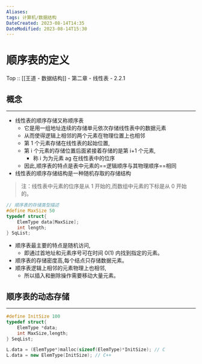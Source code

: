 ```yaml
---
Aliases: 
tags: 计算机/数据结构 
DateCreated: 2023-08-14T14:35
DateModified: 2023-08-14T15:30
---
```

# 顺序表的定义

Top :: [[王道 - 数据结构]] - 第二章 - 线性表 - 2.2.1

## 概念
---
- 线性表的顺序存储又称顺序表
	- 它是用一组地址连续的存储单元依次存储线性表中的数据元素
	- 从而使得逻辑上相邻的两个元素在物理位置上也相邻
	- 第 1 个元素存储在线性表的起始位置,
	- 第 i 个元素的存储位置后面紧接着存储的是第 i+1 个元素,
		- 称 i 为为元素 ag 在线性表中的位序
	- 因此,顺序表的特点是表中元素的==逻辑顺序与其物理顺序==相同
- 线性表的顺序存储结构是一种随机存取的存储结构

> 注：线性表中元素的位序是从 1 开始的,而数组中元素的下标是从 0 开始的。

```cpp
// 顺序表的存储类型描述
#define MaxSize 50
typedef struct{
	ElemType data[MaxSize];
	int length;
} SqList;
```

- 顺序表最主要的特点是随机访问,
	- 即通过首地址和元素序号可在时间 0(1) 内找到指定的元素。
- 顺序表的存储密度高,每个结点只存储数据元素。
- 顺序表逻辑上相邻的元素物理上也相邻,
	- 所以插入和删除操作需要移动大量元素。

## 顺序表的动态存储
---

```cpp
#define InitSize 100
typedef struct{
	ElemType *data;
	int MaxSize,length;
} SeqList;

L.data = (ElemType*)malloc(sizeof(ElemType)*InitSize); // C
L.data = new ElemType(InitSize); // C++ 
```

